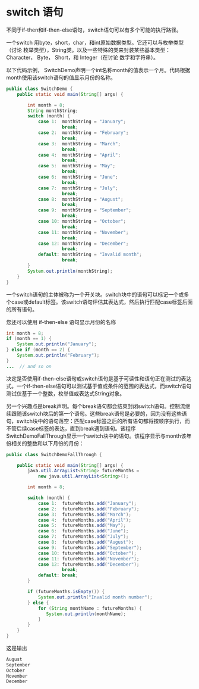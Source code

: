 # switch 语句

不同于if-then和if-then-else语句，switch语句可以有多个可能的执行路径。

一个switch 用byte，short，char，和int原始数据类型。它还可以与枚举类型（讨论 枚举类型），String类。以及一些特殊的类来封装某些基本类型： Character， Byte， Short，和 Integer（在讨论 数字和字符串）。

以下代码示例， SwitchDemo声明一个int名称month的值表示一个月。代码根据month使用该switch语句的值显示月份的名称。

```java
public class SwitchDemo {
    public static void main(String[] args) {

        int month = 8;
        String monthString;
        switch (month) {
            case 1:  monthString = "January";
                     break;
            case 2:  monthString = "February";
                     break;
            case 3:  monthString = "March";
                     break;
            case 4:  monthString = "April";
                     break;
            case 5:  monthString = "May";
                     break;
            case 6:  monthString = "June";
                     break;
            case 7:  monthString = "July";
                     break;
            case 8:  monthString = "August";
                     break;
            case 9:  monthString = "September";
                     break;
            case 10: monthString = "October";
                     break;
            case 11: monthString = "November";
                     break;
            case 12: monthString = "December";
                     break;
            default: monthString = "Invalid month";
                     break;
        }
        System.out.println(monthString);
    }
}
```

一个switch语句的主体被称为一个开关块。switch块中的语句可以标记一个或多个case或default标签。该switch语句评估其表达式，然后执行匹配case标签后面的所有语句。

您还可以使用 if-then-else 语句显示月份的名称

```java
int month = 8;
if (month == 1) {
    System.out.println("January");
} else if (month == 2) {
    System.out.println("February");
}
...  // and so on
```

决定是否使用if-then-else语句或switch语句是基于可读性和语句正在测试的表达式。一个if-then-else语句可以测试基于值或条件的范围的表达式，而switch语句测试仅基于一个整数，枚举值或表达式String对象。

另一个兴趣点是break声明。每个break语句都会结束封闭switch语句。控制流继续跟随该switch块后的第一个语句。这些break语句是必要的，因为没有这些语句，switch块中的语句落空：匹配case标签之后的所有语句都将按顺序执行，而不管后续case标签的表达，直到break遇到语句。该程序 SwitchDemoFallThrough显示一个switch块中的语句。该程序显示与month该年份相关的整数和以下月份的月份：

```java
public class SwitchDemoFallThrough {

    public static void main(String[] args) {
        java.util.ArrayList<String> futureMonths =
            new java.util.ArrayList<String>();

        int month = 8;

        switch (month) {
            case 1:  futureMonths.add("January");
            case 2:  futureMonths.add("February");
            case 3:  futureMonths.add("March");
            case 4:  futureMonths.add("April");
            case 5:  futureMonths.add("May");
            case 6:  futureMonths.add("June");
            case 7:  futureMonths.add("July");
            case 8:  futureMonths.add("August");
            case 9:  futureMonths.add("September");
            case 10: futureMonths.add("October");
            case 11: futureMonths.add("November");
            case 12: futureMonths.add("December");
                     break;
            default: break;
        }

        if (futureMonths.isEmpty()) {
            System.out.println("Invalid month number");
        } else {
            for (String monthName : futureMonths) {
               System.out.println(monthName);
            }
        }
    }
}
```

这是输出

```java
August
September
October
November
December
```